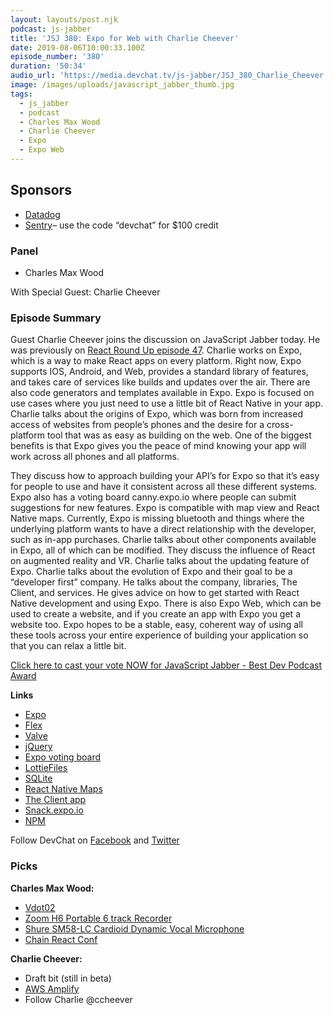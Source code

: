 ```yaml
---
layout: layouts/post.njk
podcast: js-jabber
title: 'JSJ 380: Expo for Web with Charlie Cheever'
date: 2019-08-06T10:00:33.100Z
episode_number: '380'
duration: '50:34'
audio_url: 'https://media.devchat.tv/js-jabber/JSJ_380_Charlie_Cheever.mp3'
image: /images/uploads/javascript_jabber_thumb.jpg
tags:
  - js_jabber
  - podcast
  - Charles Max Wood
  - Charlie Cheever
  - Expo
  - Expo Web
---
```

## **Sponsors**

* [Datadog](https://dtdg.co/javascriptjabber)
* [Sentry](http://sentry.io/)– use the code “devchat” for $100 credit

### **Panel**

* Charles Max Wood

With Special Guest: Charlie Cheever

### **Episode Summary**

Guest Charlie Cheever joins the discussion on JavaScript Jabber today. He was previously on [React Round Up episode 47](https://devchat.tv/react-round-up/rru-047-expo-with-charlie-cheever/). Charlie works on Expo, which is a way to make React apps on every platform. Right now, Expo supports IOS, Android, and Web, provides a standard library of features, and takes care of services like builds and updates over the air. There are also code generators and templates available in Expo. Expo is focused on use cases where you just need to use a little bit of React Native in your app. Charlie talks about the origins of Expo, which was born from increased access of websites from people’s phones and the desire for a cross-platform tool that was as easy as building on the web. One of the biggest benefits is that Expo gives you the peace of mind knowing your app will work across all phones and all platforms.

They discuss how to approach building your API’s for Expo so that it’s easy for people to use and have it consistent across all these different systems. Expo also has a voting board canny.expo.io where people can submit suggestions for new features. Expo is compatible with map view and React Native maps. Currently, Expo is missing bluetooth and things where the underlying platform wants to have a direct relationship with the developer, such as in-app purchases. Charlie talks about other components available in Expo, all of which can be modified. They discuss the influence of React on augmented reality and VR. Charlie talks about the updating feature of Expo. Charlie talks about the evolution of Expo and their goal to be a “developer first” company. He talks about the company, libraries, The Client, and services. He gives advice on how to get started with React Native development and using Expo. There is also Expo Web, which can be used to create a website, and if you create an app with Expo you get a website too. Expo hopes to be a stable, easy, coherent way of using all these tools across your entire experience of building your application so that you can relax a little bit. 

[Click here to cast your vote NOW for JavaScript Jabber - Best Dev Podcast Award](https://noonies.hackernoon.com/award/cjxrat2ogn51d0b429e2zwy52)

**Links**

* [Expo](https://expo.io/)
* [Flex](https://flex.com/)
* [Valve](https://www.valvesoftware.com/)
* [jQuery](https://jquery.com/)
* [Expo voting board](https://expo.canny.io/feature-requests)
* [LottieFiles](https://lottiefiles.com/)
* [SQLite](https://www.sqlite.org/)
* [React Native Maps](https://github.com/react-native-community/react-native-maps)
* [The Client app](https://expo.io/tools)
* [Snack.expo.io](https://snack.expo.io/)
* [NPM](https://www.npmjs.com/)

Follow DevChat on [Facebook](https://www.facebook.com/DevChattv/?__tn__=%2Cd%2CP-R&eid=ARDBDrBnK71PDmx_8gE_IeIEo5SnM7cyzylVBjAwfaOo1ck_6q3GXuRBfaUQZaWVvFGyEVjrhDwnS_tV) and [Twitter](https://twitter.com/devchattv?lang=en)

### **Picks**

**Charles Max Wood:**

* [Vdot02](https://vdoto2.com/)
* [Zoom H6 Portable 6 track Recorder](https://www.amazon.com/Zoom-H6-Six-Track-Portable-Recorder/dp/B00DFU9BRK?ie=UTF8&qid=1548462018&sr=8-1&linkCode=ll1&tag=devchattv-20&linkId=f06bfe7482dca8bb751ed6d7cc86e2ab&language=en_US)
* [Shure SM58-LC Cardioid Dynamic Vocal Microphone](https://www.amazon.com/Shure-SM58-LC-Vocal-Microphone-Cardioid/dp/B000CZ0R42?ie=UTF8&qid=1548462018&sr=8-1&linkCode=ll1&tag=devchattv-20&linkId=f06bfe7482dca8bb751ed6d7cc86e2ab&language=en_US)
* [Chain React Conf](https://infinite.red/ChainReactConf)

**Charlie Cheever:**

* Draft bit (still in beta)
* [AWS Amplify](https://aws-amplify.github.io/)
* Follow Charlie @ccheever

<!-- Docs to Markdown version 1.0β17 -->
